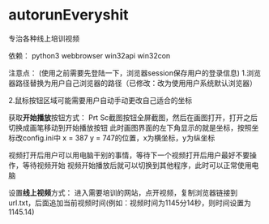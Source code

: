 # autorunEveryshit
专治各种线上培训视频

依赖：
python3
webbrowser
win32api
win32con

注意点：
(使用之前需要先登陆一下，浏览器session保存用户的登录信息)
1.浏览器路径替换为用户自己浏览器的路径（已修改：改为使用用户系统默认浏览器）

2.鼠标按钮区域可能需要用户自动手动更改自己适合的坐标

获取**开始播放**按钮方式：
Prt Sc截图按钮全屏截图，然后在画图打开，打开之后切换成画笔移动到开始播放按钮
此时画图界面的左下角显示的就是坐标，按照坐标改config.ini中 x = 387 y = 747的位置，x为横坐标，y为纵坐标

视频打开后用户可以用电脑干别的事情，等待下一个视频打开后用户最好不要操作，等待视频开始
视频开始播放后就可以切换到其他程序，此时可以正常使用电脑

设置**线上视频**方式：
进入需要培训的网站，点开视频，复制浏览器链接到url.txt，后面追加当前视频时间(例如：视频时间为1145分14秒，则时间设置为1145.14)
